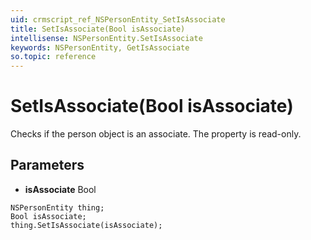 ```yaml
---
uid: crmscript_ref_NSPersonEntity_SetIsAssociate
title: SetIsAssociate(Bool isAssociate)
intellisense: NSPersonEntity.SetIsAssociate
keywords: NSPersonEntity, GetIsAssociate
so.topic: reference
---
```


# SetIsAssociate(Bool isAssociate)

Checks if the person object is an associate. The property is read-only.

## Parameters

* **isAssociate** Bool

```crmscript
NSPersonEntity thing;
Bool isAssociate;
thing.SetIsAssociate(isAssociate);
```

